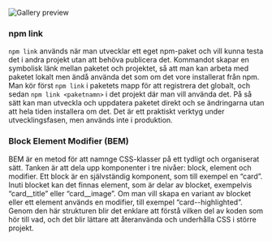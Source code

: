 ![Gallery preview](./assets/note.jpg)

### **npm link**  

`npm link` används när man utvecklar ett eget npm-paket och vill kunna testa det i andra projekt utan att behöva publicera det. Kommandot skapar en symbolisk länk mellan paketet och projektet, så att man kan arbeta med paketet lokalt men ändå använda det som om det vore installerat från npm. Man kör först `npm link` i paketets mapp för att registrera det globalt, och sedan `npm link <paketnamn>` i det projekt där man vill använda det. På så sätt kan man utveckla och uppdatera paketet direkt och se ändringarna utan att hela tiden installera om det. Det är ett praktiskt verktyg under utvecklingsfasen, men används inte i produktion.

### **Block Element Modifier (BEM)**  

BEM är en metod för att namnge CSS-klasser på ett tydligt och organiserat sätt. Tanken är att dela upp komponenter i tre nivåer: block, element och modifier. Ett block är en självständig komponent, som till exempel en “card”. Inuti blocket kan det finnas element, som är delar av blocket, exempelvis “card__title” eller “card__image”. Om man vill skapa en variant av blocket eller ett element används en modifier, till exempel “card--highlighted”. Genom den här strukturen blir det enklare att förstå vilken del av koden som hör till vad, och det blir lättare att återanvända och underhålla CSS i större projekt.